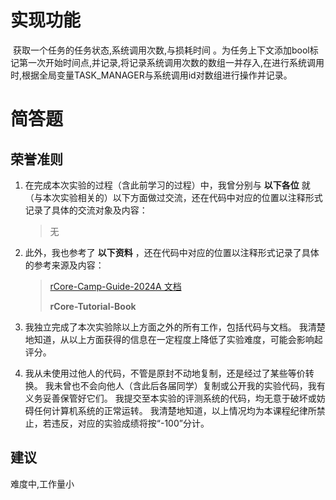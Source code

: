 # 实现功能

​	获取一个任务的任务状态,系统调用次数,与损耗时间 。为任务上下文添加bool标记第一次开始时间点,并记录,将记录系统调用次数的数组一并存入,在进行系统调用时,根据全局变量TASK_MANAGER与系统调用id对数组进行操作并记录。

# 简答题



## 荣誉准则

1. 在完成本次实验的过程（含此前学习的过程）中，我曾分别与 **以下各位** 就（与本次实验相关的）以下方面做过交流，还在代码中对应的位置以注释形式记录了具体的交流对象及内容：

   > 无

2. 此外，我也参考了 **以下资料** ，还在代码中对应的位置以注释形式记录了具体的参考来源及内容：

   > [rCore-Camp-Guide-2024A 文档](https://learningos.cn/rCore-Camp-Guide-2024A/index.html)
   >
   > **rCore-Tutorial-Book**

3. 我独立完成了本次实验除以上方面之外的所有工作，包括代码与文档。 我清楚地知道，从以上方面获得的信息在一定程度上降低了实验难度，可能会影响起评分。

4. 我从未使用过他人的代码，不管是原封不动地复制，还是经过了某些等价转换。 我未曾也不会向他人（含此后各届同学）复制或公开我的实验代码，我有义务妥善保管好它们。 我提交至本实验的评测系统的代码，均无意于破坏或妨碍任何计算机系统的正常运转。 我清楚地知道，以上情况均为本课程纪律所禁止，若违反，对应的实验成绩将按“-100”分计。

## 建议

难度中,工作量小